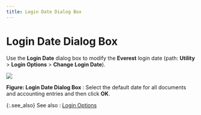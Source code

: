 ```yaml
---
title: Login Date Dialog Box
---
```


# Login Date Dialog Box


Use the **Login Date** dialog box  to modify the **Everest** login date  (path: **Utility** > **Login 
 Options** > **Change** **Login Date**).


**![]({{site.utl_baseurl}}/img/login_date_dialog_box_login_options_ut.gif)**


**Figure: Login Date Dialog Box**
: Select the default date for all documents and accounting  entries and then click **OK**.


{:.see_also}
See also
: [Login  Options]({{site.utl_baseurl}}/other-utilities/login-options/login_options_other_utilities_ut.html)
